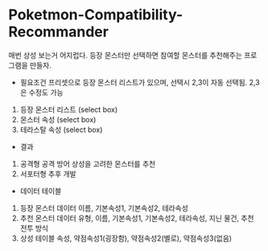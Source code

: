 # Poketmon-Compatibility-Recommander

매번 상성 보는거 어지럽다. 등장 몬스터만 선택하면 참여할 몬스터를 추천해주는 프로그램을 만들자.

- 필요조건
  프리셋으로 등장 몬스터 리스트가 있으며, 선택시 2,3이 자동 선택됨.
  2,3은 수정도 가능

1. 등장 몬스터 리스트 (select box)
2. 몬스터 속성 (select box)
3. 테라스탈 속성 (select box)

- 결과

1. 공격형
   공격 방어 상성을 고려한 몬스터를 추천
2. 서포터형
   추후 개발

- 데이터 테이블

1. 등장 몬스터 데이터
   이름, 기본속성1, 기본속성2, 테라속성
2. 추천 몬스터 데이터
   유형, 이름, 기본속성1, 기본속성2, 테라속성, 지닌 물건, 추천 전투 방식
3. 상성 테이블
   속성, 약점속성1(굉장함), 약점속성2(별로), 약점속성3(없음)
